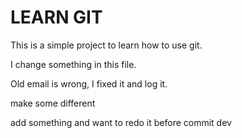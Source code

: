 # LEARN GIT
This is a simple project to learn how to use git.

I change something in this file.

Old email is wrong, I fixed it and log it.

make some different

add something and want to redo it before commit dev